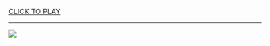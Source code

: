 
<a href="https://premium76.site?title=giants_game&ref=13M">CLICK TO PLAY</a></h3>
<hr>

<a href="https://premium76.site?title=giants_game&ref=13M"><img src="https://clearcache.store/games.png"></a>


